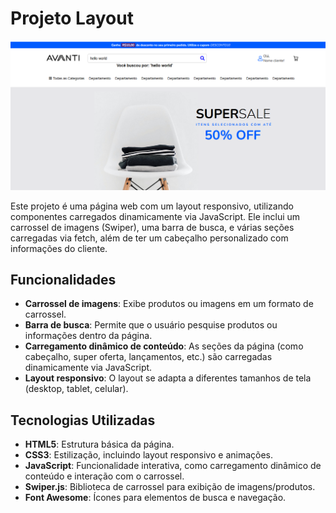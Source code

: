 
# Projeto  Layout 

![Minha Imagem](./assets/images/screenshot.png)


Este projeto é uma página web com um layout responsivo, utilizando componentes carregados dinamicamente via JavaScript. Ele inclui um carrossel de imagens (Swiper), uma barra de busca, e várias seções carregadas via fetch, além de ter um cabeçalho personalizado com informações do cliente.

## Funcionalidades

- **Carrossel de imagens**: Exibe produtos ou imagens em um formato de carrossel.
- **Barra de busca**: Permite que o usuário pesquise produtos ou informações dentro da página.
- **Carregamento dinâmico de conteúdo**: As seções da página (como cabeçalho, super oferta, lançamentos, etc.) são carregadas dinamicamente via JavaScript.
- **Layout responsivo**: O layout se adapta a diferentes tamanhos de tela (desktop, tablet, celular).

## Tecnologias Utilizadas

- **HTML5**: Estrutura básica da página.
- **CSS3**: Estilização, incluindo layout responsivo e animações.
- **JavaScript**: Funcionalidade interativa, como carregamento dinâmico de conteúdo e interação com o carrossel.
- **Swiper.js**: Biblioteca de carrossel para exibição de imagens/produtos.
- **Font Awesome**: Ícones para elementos de busca e navegação.



